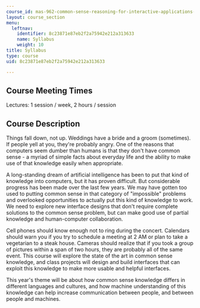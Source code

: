 ```yaml
---
course_id: mas-962-common-sense-reasoning-for-interactive-applications-fall-2006
layout: course_section
menu:
  leftnav:
    identifier: 8c23871e87eb2f2a75942e212a313633
    name: Syllabus
    weight: 10
title: Syllabus
type: course
uid: 8c23871e87eb2f2a75942e212a313633

---
```


Course Meeting Times
--------------------

Lectures: 1 session / week, 2 hours / session

Course Description
------------------

Things fall down, not up. Weddings have a bride and a groom (sometimes). If people yell at you, they're probably angry. One of the reasons that computers seem dumber than humans is that they don't have common sense - a myriad of simple facts about everyday life and the ability to make use of that knowledge easily when appropriate.

A long-standing dream of artificial intelligence has been to put that kind of knowledge into computers, but it has proven difficult. But considerable progress has been made over the last few years. We may have gotten too used to putting common sense in that category of "impossible" problems and overlooked opportunities to actually put this kind of knowledge to work. We need to explore new interface designs that don't require complete solutions to the common sense problem, but can make good use of partial knowledge and human-computer collaboration.

Cell phones should know enough not to ring during the concert. Calendars should warn you if you try to schedule a meeting at 2 AM or plan to take a vegetarian to a steak house. Cameras should realize that if you took a group of pictures within a span of two hours, they are probably all of the same event. This course will explore the state of the art in common sense knowledge, and class projects will design and build interfaces that can exploit this knowledge to make more usable and helpful interfaces.

This year's theme will be about how common sense knowledge differs in different languages and cultures, and how machine understanding of this knowledge can help increase communication between people, and between people and machines.